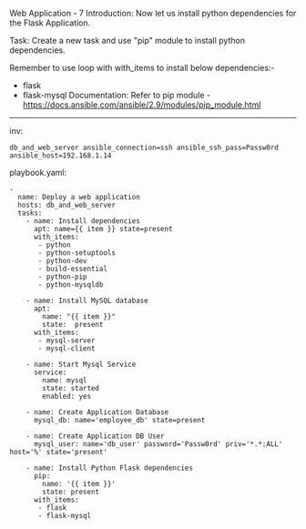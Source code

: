 Web Application - 7
Introduction: Now let us install python dependencies for the Flask Application.

Task: Create a new task and use "pip" module to install python dependencies. 

Remember to use loop with with_items to install below dependencies:-

- flask 
- flask-mysql
Documentation: Refer to pip module - https://docs.ansible.com/ansible/2.9/modules/pip_module.html
--------------------------------------------------------

inv:
```
db_and_web_server ansible_connection=ssh ansible_ssh_pass=Passw0rd ansible_host=192.168.1.14
```
playbook.yaml:
```
-
  name: Deploy a web application
  hosts: db_and_web_server
  tasks:
    - name: Install dependencies
      apt: name={{ item }} state=present
      with_items:
       - python
       - python-setuptools
       - python-dev
       - build-essential
       - python-pip
       - python-mysqldb

    - name: Install MySQL database
      apt:
        name: "{{ item }}"
        state:  present
      with_items:
       - mysql-server
       - mysql-client

    - name: Start Mysql Service
      service:
        name: mysql
        state: started
        enabled: yes

    - name: Create Application Database
      mysql_db: name='employee_db' state=present

    - name: Create Application DB User
      mysql_user: name='db_user' password='Passw0rd' priv='*.*:ALL' host='%' state='present'

    - name: Install Python Flask dependencies
      pip:
        name: '{{ item }}'
        state: present
      with_items:
       - flask
       - flask-mysql

```

